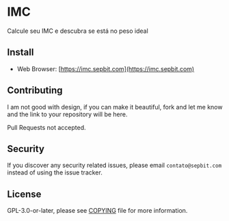 # IMC

Calcule seu IMC e descubra se está no peso ideal

## Install

* Web Browser: [https://imc.sepbit.com](https://imc.sepbit.com)


## Contributing

I am not good with design, if you can make it beautiful, fork and let me know and the link to your repository will be here.

Pull Requests not accepted.

## Security

If you discover any security related issues, please email `contato@sepbit.com` instead of using the issue tracker.

## License

GPL-3.0-or-later, please see [COPYING](COPYING) file for more information.
